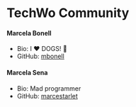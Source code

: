 # TechWo Community

#### Marcela Bonell
- Bio: I :heart: DOGS! :dog:
- GitHub: [mbonell](https://github.com/mbonell)

#### Marcela Sena
- Bio: Mad programmer
- GitHub: [marcestarlet](https://github.com/marcestarlet)
